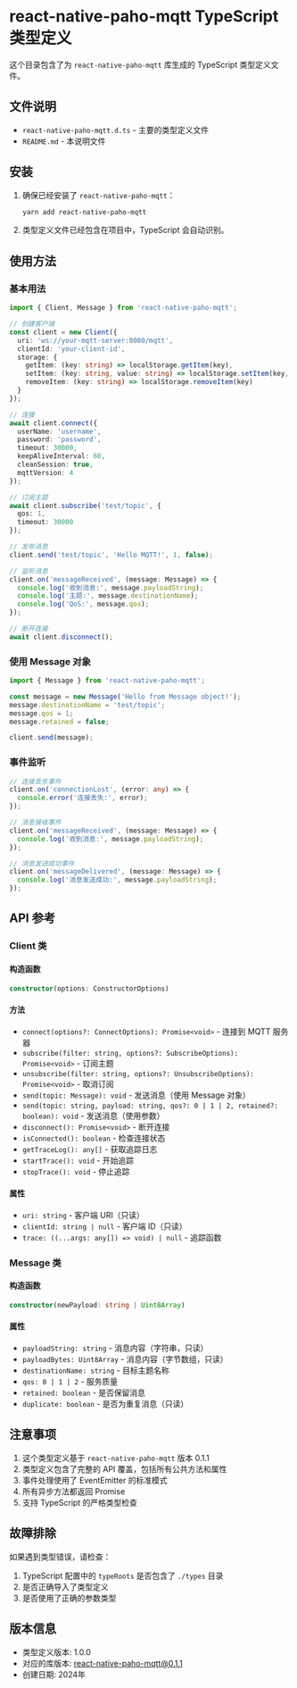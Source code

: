# react-native-paho-mqtt TypeScript 类型定义

这个目录包含了为 `react-native-paho-mqtt` 库生成的 TypeScript 类型定义文件。

## 文件说明

- `react-native-paho-mqtt.d.ts` - 主要的类型定义文件
- `README.md` - 本说明文件

## 安装

1. 确保已经安装了 `react-native-paho-mqtt`：
   ```bash
   yarn add react-native-paho-mqtt
   ```

2. 类型定义文件已经包含在项目中，TypeScript 会自动识别。

## 使用方法

### 基本用法

```typescript
import { Client, Message } from 'react-native-paho-mqtt';

// 创建客户端
const client = new Client({
  uri: 'ws://your-mqtt-server:8080/mqtt',
  clientId: 'your-client-id',
  storage: {
    getItem: (key: string) => localStorage.getItem(key),
    setItem: (key: string, value: string) => localStorage.setItem(key, value),
    removeItem: (key: string) => localStorage.removeItem(key)
  }
});

// 连接
await client.connect({
  userName: 'username',
  password: 'password',
  timeout: 30000,
  keepAliveInterval: 60,
  cleanSession: true,
  mqttVersion: 4
});

// 订阅主题
await client.subscribe('test/topic', {
  qos: 1,
  timeout: 30000
});

// 发布消息
client.send('test/topic', 'Hello MQTT!', 1, false);

// 监听消息
client.on('messageReceived', (message: Message) => {
  console.log('收到消息:', message.payloadString);
  console.log('主题:', message.destinationName);
  console.log('QoS:', message.qos);
});

// 断开连接
await client.disconnect();
```

### 使用 Message 对象

```typescript
import { Message } from 'react-native-paho-mqtt';

const message = new Message('Hello from Message object!');
message.destinationName = 'test/topic';
message.qos = 1;
message.retained = false;

client.send(message);
```

### 事件监听

```typescript
// 连接丢失事件
client.on('connectionLost', (error: any) => {
  console.error('连接丢失:', error);
});

// 消息接收事件
client.on('messageReceived', (message: Message) => {
  console.log('收到消息:', message.payloadString);
});

// 消息发送成功事件
client.on('messageDelivered', (message: Message) => {
  console.log('消息发送成功:', message.payloadString);
});
```

## API 参考

### Client 类

#### 构造函数
```typescript
constructor(options: ConstructorOptions)
```

#### 方法
- `connect(options?: ConnectOptions): Promise<void>` - 连接到 MQTT 服务器
- `subscribe(filter: string, options?: SubscribeOptions): Promise<void>` - 订阅主题
- `unsubscribe(filter: string, options?: UnsubscribeOptions): Promise<void>` - 取消订阅
- `send(topic: Message): void` - 发送消息（使用 Message 对象）
- `send(topic: string, payload: string, qos?: 0 | 1 | 2, retained?: boolean): void` - 发送消息（使用参数）
- `disconnect(): Promise<void>` - 断开连接
- `isConnected(): boolean` - 检查连接状态
- `getTraceLog(): any[]` - 获取追踪日志
- `startTrace(): void` - 开始追踪
- `stopTrace(): void` - 停止追踪

#### 属性
- `uri: string` - 客户端 URI（只读）
- `clientId: string | null` - 客户端 ID（只读）
- `trace: ((...args: any[]) => void) | null` - 追踪函数

### Message 类

#### 构造函数
```typescript
constructor(newPayload: string | Uint8Array)
```

#### 属性
- `payloadString: string` - 消息内容（字符串，只读）
- `payloadBytes: Uint8Array` - 消息内容（字节数组，只读）
- `destinationName: string` - 目标主题名称
- `qos: 0 | 1 | 2` - 服务质量
- `retained: boolean` - 是否保留消息
- `duplicate: boolean` - 是否为重复消息（只读）

## 注意事项

1. 这个类型定义基于 `react-native-paho-mqtt` 版本 0.1.1
2. 类型定义包含了完整的 API 覆盖，包括所有公共方法和属性
3. 事件处理使用了 EventEmitter 的标准模式
4. 所有异步方法都返回 Promise
5. 支持 TypeScript 的严格类型检查

## 故障排除

如果遇到类型错误，请检查：

1. TypeScript 配置中的 `typeRoots` 是否包含了 `./types` 目录
2. 是否正确导入了类型定义
3. 是否使用了正确的参数类型

## 版本信息

- 类型定义版本: 1.0.0
- 对应的库版本: react-native-paho-mqtt@0.1.1
- 创建日期: 2024年 